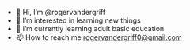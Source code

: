 - 👋 Hi, I’m @rogervandergriff
- 👀 I’m interested in learning new things
- 🌱 I’m currently learning adult basic education 
- 📫 How to reach me rogervandergriff0@gmail.com

<!---
rogervandergriff/rogervandergriff is a ✨ special ✨ repository because its `README.md` (this file) appears on your GitHub profile.
You can click the Preview link to take a look at your changes.
--->
